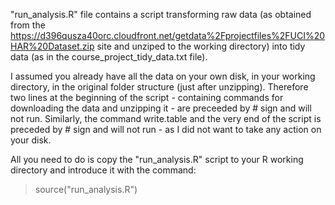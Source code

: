 "run_analysis.R" file contains a script transforming raw data (as obtained from the https://d396qusza40orc.cloudfront.net/getdata%2Fprojectfiles%2FUCI%20HAR%20Dataset.zip site and unziped to the working directory) into tidy data (as in the course_project_tidy_data.txt file).


I assumed you already have all the data on your own disk, in your working directory, in the original folder structure (just after unzipping). 
Therefore two lines at the beginning of the script - containing commands for downloading the data and unzipping it - are preceeded by # sign and will not run.
Similarly, the command write.table and the very end of the script is preceded by # sign and will not run - as I did not want to take any action on your disk.


All you need to do is copy the "run_analysis.R" script to your R working directory and introduce it with the command:

> source("run_analysis.R")


